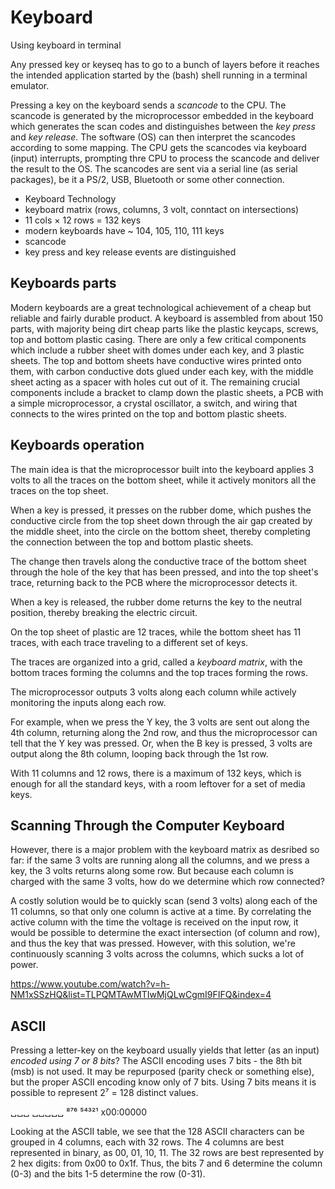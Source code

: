 # Keyboard

Using keyboard in terminal

Any pressed key or keyseq has to go to a bunch of layers before it reaches the intended application started by the (bash) shell running in a terminal emulator.

Pressing a key on the keyboard sends a *scancode* to the CPU. The scancode is generated by the microprocessor embedded in the keyboard which generates the scan codes and distinguishes between the *key press* and *key release*. The software (OS) can then interpret the scancodes according to some mapping. The CPU gets the scancodes via keyboard (input) interrupts, prompting thre CPU to process the scancode and deliver the result to the OS. The scancodes are sent via a serial line (as serial packages), be it a PS/2, USB, Bluetooth or some other connection.

- Keyboard Technology
- keyboard matrix (rows, columns, 3 volt, conntact on intersections)
- 11 cols × 12 rows = 132 keys
- modern keyboards have ~ 104, 105, 110, 111 keys
- scancode
- key press and key release events are distinguished

## Keyboards parts

Modern keyboards are a great technological achievement of a cheap but reliable and fairly durable product. A keyboard is assembled from about 150 parts, with majority being dirt cheap parts like the plastic keycaps, screws, top and bottom plastic casing. There are only a few critical components which include a rubber sheet with domes under each key, and 3 plastic sheets. The top and bottom sheets have conductive wires printed onto them, with carbon conductive dots glued under each key, with the middle sheet acting as a spacer with holes cut out of it. The remaining crucial components include a bracket to clamp down the plastic sheets, a PCB with a simple microprocessor, a crystal oscillator, a switch, and wiring that connects to the wires printed on the top and bottom plastic sheets.

## Keyboards operation

The main idea is that the microprocessor built into the keyboard applies 3 volts to all the traces on the bottom sheet, while it actively monitors all the traces on the top sheet.

When a key is pressed, it presses on the rubber dome, which pushes the conductive circle from the top sheet down through the air gap created by the middle sheet, into the circle on the bottom sheet, thereby completing the connection between the top and bottom plastic sheets.

The change then travels along the conductive trace of the bottom sheet through the hole of the key that has been pressed, and into the top sheet's trace, returning back to the PCB where the microprocessor detects it.

When a key is released, the rubber dome returns the key to the neutral position, thereby breaking the electric circuit.

On the top sheet of plastic are 12 traces, while the bottom sheet has 11 traces, with each trace traveling to a different set of keys.

The traces are organized into a grid, called a *keyboard matrix*, with the bottom traces forming the columns and the top traces forming the rows.

The microprocessor outputs 3 volts along each column while actively monitoring the inputs along each row.

For example, when we press the Y key, the 3 volts are sent out along the 4th column, returning along the 2nd row, and thus the microprocessor can tell that the Y key was pressed. Or, when the B key is pressed, 3 volts are output along  the 8th column, looping back through the 1st row.

With 11 columns and 12 rows, there is a maximum of 132 keys, which is enough for all the standard keys, with a room leftover for a set of media keys.

## Scanning Through the Computer Keyboard

However, there is a major problem with the keyboard matrix as desribed so far: if the same 3 volts are running along all the columns, and we press a key, the 3 volts returns along some row. But because each column is charged with the same 3 volts, how do we determine which row connected?

A costly solution would be to quickly scan (send 3 volts) along each of the 11 columns, so that only one column is active at a time. By correlating the active column with the time the voltage is received on the input row, it would be possible to determine the exact intersection (of column and row), and thus the key that was pressed. However, with this solution, we're continuously scanning 3 volts across the columns, which sucks a lot of power.

https://www.youtube.com/watch?v=h-NM1xSSzHQ&list=TLPQMTAwMTIwMjQLwCgmI9FIFQ&index=4



## ASCII
Pressing a letter-key on the keyboard usually yields that letter (as an input) *encoded using 7 or 8 bits*? The ASCII encoding uses 7 bits - the 8th bit (msb) is not used. It may be repurposed (parity check or something else), but the proper ASCII encoding know only of 7 bits. Using 7 bits means it is possible to represent 2⁷ = 128 distinct values.

␣␣␣ ␣␣␣␣␣
⁸⁷⁶ ⁵⁴³²¹
x00:00000

Looking at the ASCII table, we see that the 128 ASCII characters can be grouped in 4 columns, each with 32 rows. The 4 columns are best represented in binary, as 00, 01, 10, 11. The 32 rows are best represented by 2 hex digits: from 0x00 to 0x1f. Thus, the bits 7 and 6 determine the column (0-3) and the bits 1-5 determine the row (0-31).
